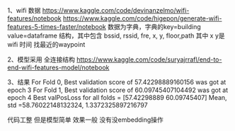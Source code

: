1、wifi 数据
https://www.kaggle.com/code/devinanzelmo/wifi-features/notebook
https://www.kaggle.com/code/higepon/generate-wifi-features-5-times-faster/notebook
数据为字典，字典的key=building  value=dataframe 结构，其中包含 bssid, rssid, fre, x,  y, floor,path  其中 x y是wifi 时间 找最近的waypoint

2、模型采用 全连接结构
https://www.kaggle.com/code/suryajrrafl/end-to-end-wifi-features-model/notebook

3、结果
For Fold 0, Best validation score of 57.42298889160156 was got at epoch 3
For Fold 1, Best validation score of 60.09745407104492 was got at epoch 4
Best valPosLoss for all folds = [57.42298889 60.09745407]
Mean, std =58.76022148132324, 1.3372325897216797

代码工整 但是模型简单 效果一般 没有没embedding操作